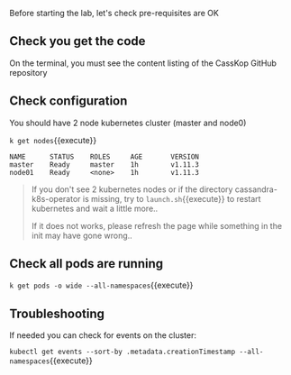 
Before starting the lab, let's check pre-requisites are OK

## Check you get the code

On the terminal, you must see the content listing of the CassKop GitHub repository

## Check configuration

You should have 2 node kubernetes cluster (master and node0)

`k get nodes`{{execute}}
```
NAME      STATUS    ROLES     AGE       VERSION
master    Ready     master    1h        v1.11.3
node01    Ready     <none>    1h        v1.11.3
```

> If you don't see 2 kubernetes nodes or if the directory cassandra-k8s-operator is missing,
> try to `launch.sh`{{execute}} to restart kubernetes and wait a little more..
>
> If it does not works, please refresh the page
> while something in the init may have gone wrong..


## Check all pods are running


`k get pods -o wide --all-namespaces`{{execute}}

## Troubleshooting

If needed you can check for events on the cluster: 

`kubectl get events --sort-by .metadata.creationTimestamp --all-namespaces`{{execute}}
